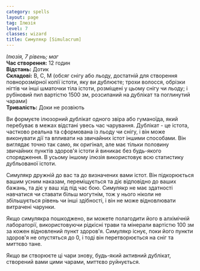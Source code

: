 ```yaml
---
category: spells
layout: page
tag: Ілюзія
level: 7
classes: wizard
title: Симулякр [Simulacrum]
---
```


_Ілюзія, 7 рівень; маг_    
**Час створення:** 12 годин    
**Відстань:** Дотик    
**Складові:** В, С, М (обсяг снігу або льоду, достатній для створення повнорозмірної копії істоти, яку ви дублюєте; трохи волосся, обрізки нігтів чи інші шматочки тіла істоти, розміщені у цьому снігу чи льоду; і рубіновий пил вартістю 1500 зм, розсипаний на дублікат та поглинутий чарами)    
**Тривалість:** Доки не розвіють    

Ви формуєте ілюзорний дублікат одного звіра або гуманоїда, який перебуває в межах відстані увесь час чарування. Дублікат - це істота, частково реальна та сформована із льоду чи снігу, і він може виконувати дії та впливати на звичайних істот іншими способами. Він виглядає точно так само, як оригінал, але має тільки половину звичайних пунктів здоров'я істоти й виникає без будь-якого спорядження. В усьому іншому ілюзія використовує всю статистику дубльованої істоти.    

Симулякр дружній до вас та до визначених вами істот. Він підкорюється вашим усним наказам, переміщується та діє відповідно до ваших бажань, та діє у ваш хід під час бою. Симулякр не має здатності навчатися чи ставати більш могутнім, тож у нього ніколи не збільшується рівень чи інші здібності, і він не може відновлювати витрачені чарунки.    

Якщо симулякра пошкоджено, ви можете полагодити його в алхімічній лабораторії, використовуючи рідкісні трави та мінерали вартістю 100 зм за кожен відновлений пункт здоров'я. Симулякр існує, поки його пункти здоров'я не опустяться до 0, і тоді він перетворюється на сніг та миттєво тане.    

Якщо ви створюєте ці чари знову, будь-який активний дублікат, створений вами цими чарами, миттєво руйнується. 
